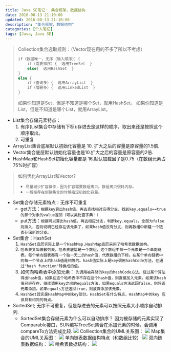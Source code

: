 ```yaml
---
title: Java SE笔记： 集合框架，数据结构
date: 2016-08-13 21:10:00
updated: 2016-08-13 21:10:00
description: "集合框架，数据结构"
categories: [个人笔记]
tags: [Java, Java SE]
---
```


> Collection集合选取规则：（Vector现在用的不多了所以不考虑）
> ```java
> if（数据唯一，无序（输入顺序））{
>     if（需要排序）{  选用TreeSet  }
>     else{  选用HashSet  }
> }
> else {
>     if（查询多）{  选用ArrayList  }
>     if（增删多）{  选用LinkedList  }
> }
> ```
> 如果你知道是Set，但是不知道是哪个Set，就用HashSet。
> 如果你知道是List，但是不知道是哪个List，就用ArrayList。

- List集合存储元素特点：
  1. 有序(List集合中存储有下标):存进去是这样的顺序，取出来还是按照这个顺序取出。
  2. 可重复
- ArrayList集合底层默认初始化容量是 10. 扩大之后的容量是原容量的1.5倍.
- Vector集合底层默认初始化容量也是10.扩大之后的容量是原容量的2倍.
- HashMap和HashSet初始化容量都是 16,默认加载因子是0.75（在数组元素占75%时扩容）

> 如何优化ArrayList和Vector?
> - `尽量减少扩容操作，因为扩容需要数组拷贝。数组拷贝很耗内存。`
> - `一般推荐在创建集合的时候指定初始化容量。`

- Set集合存储元素特点：无序不可重复
  - get方法：`根据key算出hash值，再去查找相对应得分支，找到key.equals==true的那个对象的value返回（可以类比查字典！）`
  - put方法：`根据可以算出hash值，再去相应分支，判断key.equals，全部为false则插入，否则说明已经存在该元素了，如果hash值没有分支，则再数组中新建一个链表存储新的分支。`
- Set集合：HashSet
  1. `HashSet底层实际上是一个HashMap,HashMap底层采用了哈希表数据结构。`
  2. `哈希表又叫做散列表，哈希表底层是一个数组，这个数组中每一个元素是一个单向链表。每个单向链表都有一个独一无二的hash值，代表数组的下标。在某个单向链表中的每一个节点上的hash值是相等的。hash值实际上是key调用hashCode方法，在通过"hash function"转换成的值。`
  3. 如何向哈希表中添加元素：
    `先调用被存储的key的hashCode方法，经过某个算法得出hash值，如果在这个哈希表中不存在这个hash值，则直接加入元素。如果该hash值已经存在，继续调用key之间的equals方法，如果equals方法返回false，则将该元素添加。如果equals方法返回true，则放弃添加该元素。`
  4. `HashSet其实是HashMap中的key部分。HashSet有什么特点，HashMap中的key 应该具有相同的特点。`
- SortedSet; 无序不可重复，但是存进去的元素可以按照元素大小顺序自动排列.
  - SortedSet集合存储元素为什么可以自动排序？ 
    因为被存储的元素实现了Comparable接口，SUN编写TreeSet集合在添加元素的时候，会调用compareTo方法完成比较.
![](/images/javase_26.png)
Colllection集合的UML关系图：
![](/images/javase_27.png)
Map集合的UML关系图：
![](/images/javase_28.png)
单向链表数据结构特点（和数组比较）
![](/images/javase_29.png)
双向链表数据结构：
![](/images/javase_30.png)
哈希表数据结构：
![](/images/javase_31.png)